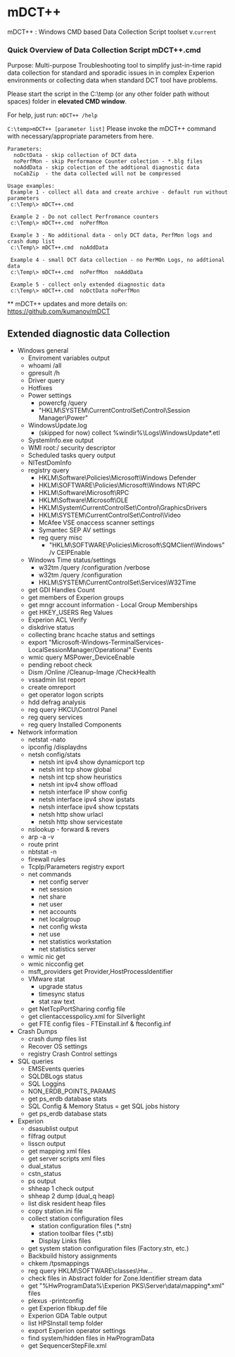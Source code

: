 # mDCT++
mDCT++ : Windows CMD based Data Collection Script toolset v.`current`
### Quick Overview of Data Collection Script mDCT++.cmd
Purpose: Multi-purpose Troubleshooting tool to simplify just-in-time rapid data collection for standard and sporadic issues in in complex Experion environments or collecting data when standard DCT tool have problems.

Please start the script in the C:\temp (or any other folder path without spaces) folder in **elevated CMD window**.

For help, just run: `mDCT++ /help`

` C:\temp>mDCT++ [parameter list] `
Please invoke the mDCT++ command with necessary/appropriate parameters from here.
```
Parameters:
  noDctData - skip collection of DCT data
  noPerfMon - skip Performance Counter colection - *.blg files
  noAddData - skip colection of the addtional diagnostic data
  noCabZip  - the data collected will not be compressed

Usage examples:
 Example 1 - collect all data and create archive - default run without parameters
 c:\Temp\> mDCT++.cmd

 Example 2 - Do not collect Perfromance counters
 c:\Temp\> mDCT++.cmd  noPerfMon

 Example 3 - No additional data - only DCT data, PerfMon logs and crash dump list
 c:\Temp\> mDCT++.cmd  noAddData

 Example 4 - small DCT data collection - no PerMOn Logs, no addtional data
 c:\Temp\> mDCT++.cmd  noPerfMon  noAddData

 Example 5 - collect only extended diagnostic data
 c:\Temp\> mDCT++.cmd  noDctData noPerfMon
```
** mDCT++ updates and more details on: https://github.com/kumanov/mDCT

## Extended diagnostic data Collection
- Windows general
  - Enviroment variables output
  - whoami /all
  - gpresult /h
  - Driver query
  - Hotfixes
  - Power settings
    - powercfg /query
    - "HKLM\SYSTEM\CurrentControlSet\Control\Session Manager\Power"
  - WindowsUpdate.log
    - (skipped for now) collect %windir%\Logs\WindowsUpdate\*.etl
  - SystemInfo.exe output
  - WMI root:/ security descriptor
  - Scheduled tasks query output
  - NlTestDomInfo
  - registry query
    - HKLM\Software\Policies\Microsoft\Windows Defender
    - HKLM\SOFTWARE\Policies\Microsoft\Windows NT\RPC
    - HKLM\Software\Microsoft\RPC
    - HKLM\Software\Microsoft\OLE
    - HKLM\System\CurrentControlSet\Control\GraphicsDrivers
    - HKLM\\SYSTEM\CurrentControlSet\Control\Video
    - McAfee VSE onaccess scanner settings
    - Symantec SEP AV settings
    - reg query misc
      - "HKLM\SOFTWARE\Policies\Microsoft\SQMClient\Windows" /v CEIPEnable
  - Windows Time status/settings
    - w32tm /query /configuration /verbose
    - w32tm /query /configuration
    - HKLM\SYSTEM\CurrentControlSet\Services\W32Time
  - get GDI Handles Count
  - get members of Experion groups
  - get mngr account information - Local Group Memberships
  - get HKEY_USERS Reg Values
  - Experion ACL Verify
  - diskdrive status
  - collecting branc hcache status and settings
  - export "Microsoft-Windows-TerminalServices-LocalSessionManager/Operational" Events
  - wmic query MSPower_DeviceEnable
  - pending reboot check
  - Dism /Online /Cleanup-Image /CheckHealth
  - vssadmin list report
  - create omreport
  - get operator logon scripts
  - hdd defrag analysis
  - reg query HKCU\Control Panel
  - reg query services
  - reg query Installed Components
- Network information
  - netstat -nato
  - ipconfig /displaydns
  - netsh config/stats
    - netsh int ipv4 show dynamicport tcp
    - netsh int tcp show global
    - netsh int tcp show heuristics
    - netsh int ipv4 show offload
    - netsh interface IP show config
    - netsh interface ipv4 show ipstats
    - netsh interface ipv4 show tcpstats
    - netsh http show urlacl
    - netsh http show servicestate
  - nslookup - forward & revers
  - arp -a -v
  - route print
  - nbtstat -n
  - firewall rules
  - TcpIp/Parameters registry export
  - net commands
    - net config server
    - net session
    - net share
    - net user
    - net accounts
    - net localgroup
    - net config wksta
    - net use
    - net statistics workstation
    - net statistics server
  - wmic nic get
  - wmic nicconfig get
  - msft_providers get Provider,HostProcessIdentifier
  - VMware stat
    - upgrade status
    - timesync status
    - stat raw text
  - get NetTcpPortSharing config file
  - get clientaccesspolicy.xml for Silverlight
  - get FTE config files - FTEinstall.inf & fteconfig.inf
- Crash Dumps
  - crash dump files list
  - Recover OS settings
  - registry Crash Control settings
- SQL queries
  - EMSEvents queries
  - SQLDBLogs status
  - SQL Loggins
  - NON_ERDB_POINTS_PARAMS
  - get ps_erdb database stats
  - SQL Config & Memory Status
  = get SQL jobs history
  - get ps_erdb database stats
- Experion
  - dsasublist output
  - filfrag output
  - lisscn output
  - get mapping xml files
  - get server scripts xml files
  - dual_status
  - cstn_status
  - ps output
  - shheap 1 check output
  - shheap 2 dump (dual_q heap)
  - list disk resident heap files
  - copy station.ini file
  - collect station configuration files
    - station configuration files (*.stn)
    - station toolbar files (*.stb)
    - Display Links files
  - get system station configuration files (Factory.stn, etc.)
  - Backbuild history assignments
  - chkem /tpsmappings
  - reg query HKLM\SOFTWARE\classes\Hw...
  - check files in Abstract folder for Zone.Identifier stream data
  - get "%HwProgramData%\Experion PKS\Server\data\mapping\*.xml" files
  - plexus -printconfig
  - get Experion flbkup.def file
  - Experion GDA Table output
  - list HPSInstall temp folder
  - export Experion operator settings
  - find system/hidden files in HwProgramData
  - get SequencerStepFile.xml
 